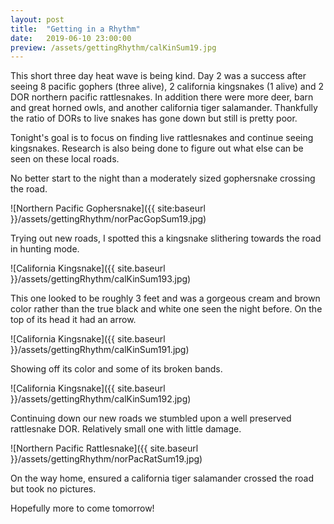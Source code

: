 ```yaml
---
layout: post
title:  "Getting in a Rhythm"
date:   2019-06-10 23:00:00
preview: /assets/gettingRhythm/calKinSum19.jpg
---
```


This short three day heat wave is being kind. Day 2 was a success after seeing 8 pacific gophers (three alive), 2 california kingsnakes (1 alive) and 2 DOR northern pacific rattlesnakes. In addition there were more deer, barn and great horned owls, and another california tiger salamander. Thankfully the ratio of DORs to live snakes has gone down but still is pretty poor. 

Tonight's goal is to focus on finding live rattlesnakes and continue seeing kingsnakes. Research is also being done to figure out what else can be seen on these local roads.

No better start to the night than a moderately sized gophersnake crossing the road.

![Northern Pacific Gophersnake]({{ site:baseurl }}/assets/gettingRhythm/norPacGopSum19.jpg)

Trying out new roads, I spotted this a kingsnake slithering towards the road in hunting mode.

![California Kingsnake]({{ site.baseurl }}/assets/gettingRhythm/calKinSum193.jpg)

This one looked to be roughly 3 feet and was a gorgeous cream and brown color rather than the true black and white one seen the night before. On the top of its head it had an arrow. 

![California Kingsnake]({{ site.baseurl }}/assets/gettingRhythm/calKinSum191.jpg)

Showing off its color and some of its broken bands.

![California Kingsnake]({{ site.baseurl }}/assets/gettingRhythm/calKinSum192.jpg)

Continuing down our new roads we stumbled upon a well preserved rattlesnake DOR. Relatively small one with little damage.

![Northern Pacific Rattlesnake]({{ site.baseurl }}/assets/gettingRhythm/norPacRatSum19.jpg)

On the way home, ensured a california tiger salamander crossed the road but took no pictures. 

Hopefully more to come tomorrow!